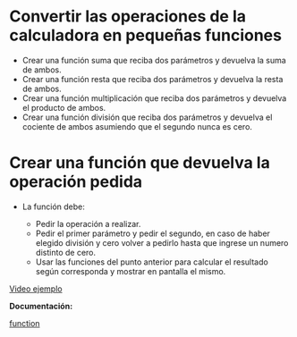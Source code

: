# Convertir las operaciones de la calculadora en pequeñas funciones

- Crear una función suma que reciba dos parámetros y devuelva la suma de ambos.
- Crear una función resta que reciba dos parámetros y devuelva la resta de ambos.
- Crear una función multiplicación que reciba dos parámetros y devuelva el producto de ambos.
- Crear una función división que reciba dos parámetros y devuelva el cociente de ambos asumiendo que el segundo nunca es cero.

# Crear una función que devuelva la operación pedida

- La función debe:

   - Pedir la operación a realizar.
   - Pedir el primer parámetro y pedir el segundo, en caso de haber elegido división y cero volver a pedirlo hasta que ingrese un numero distinto de cero.
   - Usar las funciones del punto anterior para calcular el resultado según corresponda y mostrar en pantalla el mismo.

[Video ejemplo](https://www.useloom.com/share/fa6e9529e01d427d89c84e414fb3bde0)

**Documentación:**

[function](https://developer.mozilla.org/es/docs/Web/JavaScript/Guide/Funciones)